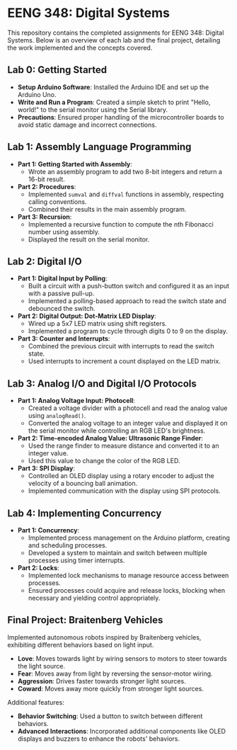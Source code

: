# EENG 348: Digital Systems

This repository contains the completed assignments for EENG 348: Digital Systems. Below is an overview of each lab and the final project, detailing the work implemented and the concepts covered.

## Lab 0: Getting Started

- **Setup Arduino Software**: Installed the Arduino IDE and set up the Arduino Uno.
- **Write and Run a Program**: Created a simple sketch to print "Hello, world!" to the serial monitor using the Serial library.
- **Precautions**: Ensured proper handling of the microcontroller boards to avoid static damage and incorrect connections.

## Lab 1: Assembly Language Programming

- **Part 1: Getting Started with Assembly**: 
  - Wrote an assembly program to add two 8-bit integers and return a 16-bit result.
- **Part 2: Procedures**:
  - Implemented `sumval` and `diffval` functions in assembly, respecting calling conventions.
  - Combined their results in the main assembly program.
- **Part 3: Recursion**:
  - Implemented a recursive function to compute the nth Fibonacci number using assembly.
  - Displayed the result on the serial monitor.

## Lab 2: Digital I/O

- **Part 1: Digital Input by Polling**:
  - Built a circuit with a push-button switch and configured it as an input with a passive pull-up.
  - Implemented a polling-based approach to read the switch state and debounced the switch.
- **Part 2: Digital Output: Dot-Matrix LED Display**:
  - Wired up a 5x7 LED matrix using shift registers.
  - Implemented a program to cycle through digits 0 to 9 on the display.
- **Part 3: Counter and Interrupts**:
  - Combined the previous circuit with interrupts to read the switch state.
  - Used interrupts to increment a count displayed on the LED matrix.

## Lab 3: Analog I/O and Digital I/O Protocols

- **Part 1: Analog Voltage Input: Photocell**:
  - Created a voltage divider with a photocell and read the analog value using `analogRead()`.
  - Converted the analog voltage to an integer value and displayed it on the serial monitor while controlling an RGB LED's brightness.
- **Part 2: Time-encoded Analog Value: Ultrasonic Range Finder**:
  - Used the range finder to measure distance and converted it to an integer value.
  - Used this value to change the color of the RGB LED.
- **Part 3: SPI Display**:
  - Controlled an OLED display using a rotary encoder to adjust the velocity of a bouncing ball animation.
  - Implemented communication with the display using SPI protocols.

## Lab 4: Implementing Concurrency

- **Part 1: Concurrency**:
  - Implemented process management on the Arduino platform, creating and scheduling processes.
  - Developed a system to maintain and switch between multiple processes using timer interrupts.
- **Part 2: Locks**:
  - Implemented lock mechanisms to manage resource access between processes.
  - Ensured processes could acquire and release locks, blocking when necessary and yielding control appropriately.

## Final Project: Braitenberg Vehicles

Implemented autonomous robots inspired by Braitenberg vehicles, exhibiting different behaviors based on light input.

- **Love**: Moves towards light by wiring sensors to motors to steer towards the light source.
- **Fear**: Moves away from light by reversing the sensor-motor wiring.
- **Aggression**: Drives faster towards stronger light sources.
- **Coward**: Moves away more quickly from stronger light sources.

Additional features:
- **Behavior Switching**: Used a button to switch between different behaviors.
- **Advanced Interactions**: Incorporated additional components like OLED displays and buzzers to enhance the robots' behaviors.
